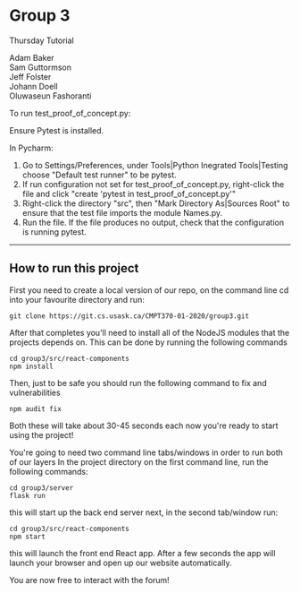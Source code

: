 # Group 3

Thursday Tutorial

Adam Baker  
Sam Guttormson  
Jeff Folster  
Johann Doell  
Oluwaseun Fashoranti  

To run test_proof_of_concept.py:

Ensure Pytest is installed.

In Pycharm:
   1. Go to Settings/Preferences,
      under Tools|Python Inegrated Tools|Testing
      choose "Default test runner" to be pytest.
   2. If run configuration not set
      for test_proof_of_concept.py,
      right-click the file and click
      "create 'pytest in test_proof_of_concept.py'"
   3. Right-click the directory "src", then
      "Mark Directory As|Sources Root" to ensure that the
      test file imports the module Names.py.
   3. Run the file. If the file produces no output, check
      that the configuration is running pytest.
   
------------

## How to run this project
First you need to create a local version of our repo, on the command line cd
into your favourite directory and run:
```
git clone https://git.cs.usask.ca/CMPT370-01-2020/group3.git
```
After that completes you'll need to install all of the NodeJS modules that the
projects depends on. This can be done by running the following commands
```
cd group3/src/react-components
npm install
```
Then, just to be safe you should run the following command to fix and vulnerabilities
```
npm audit fix
```
Both these will take about 30-45 seconds each
now you're ready to start using the project!

You're going to need two command line tabs/windows in order to run both of our
layers
In the project directory on the first command line, run the following commands:
```
cd group3/server
flask run
```
this will start up the back end server
next, in the second tab/window run:
```
cd group3/src/react-components
npm start
```
this will launch the front end React app. After a few seconds the app will
launch your browser and open up our website automatically.

You are now free to interact with the forum!
